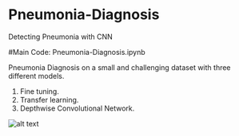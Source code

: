 # Pneumonia-Diagnosis
Detecting Pneumonia with CNN

#Main Code: Pneumonia-Diagnosis.ipynb

Pneumonia Diagnosis on a small and challenging dataset with three different models.
1. Fine tuning.
2. Transfer learning.
3. Depthwise Convolutional Network.

![alt text](https://github.com/[username]/[reponame]/blob/[branch]/image.jpg?raw=true)
